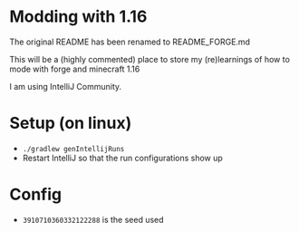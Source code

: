 Modding with 1.16
=

The original README has been renamed to README_FORGE.md

This will be a (highly commented) place to store my (re)learnings of how to mode with forge and minecraft 1.16

I am using IntelliJ Community.

# Setup (on linux)
* `./gradlew genIntellijRuns`
* Restart IntelliJ so that the run configurations show up

# Config
* `3910710360332122288` is the seed used